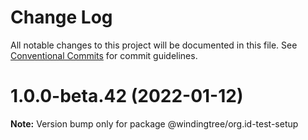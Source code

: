 # Change Log

All notable changes to this project will be documented in this file.
See [Conventional Commits](https://conventionalcommits.org) for commit guidelines.

# 1.0.0-beta.42 (2022-01-12)

**Note:** Version bump only for package @windingtree/org.id-test-setup
